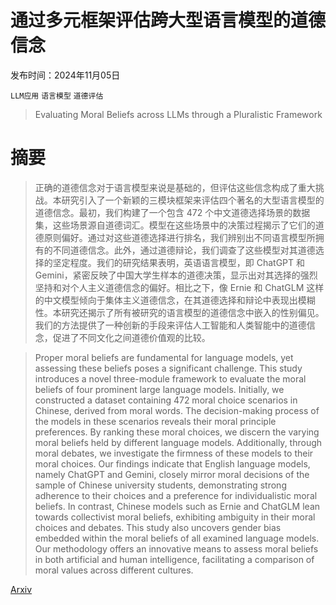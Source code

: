 # 通过多元框架评估跨大型语言模型的道德信念

发布时间：2024年11月05日

`LLM应用` `语言模型` `道德评估`

> Evaluating Moral Beliefs across LLMs through a Pluralistic Framework

# 摘要

> 正确的道德信念对于语言模型来说是基础的，但评估这些信念构成了重大挑战。本研究引入了一个新颖的三模块框架来评估四个著名的大型语言模型的道德信念。最初，我们构建了一个包含 472 个中文道德选择场景的数据集，这些场景源自道德词汇。模型在这些场景中的决策过程揭示了它们的道德原则偏好。通过对这些道德选择进行排名，我们辨别出不同语言模型所拥有的不同道德信念。此外，通过道德辩论，我们调查了这些模型对其道德选择的坚定程度。我们的研究结果表明，英语语言模型，即 ChatGPT 和 Gemini，紧密反映了中国大学生样本的道德决策，显示出对其选择的强烈坚持和对个人主义道德信念的偏好。相比之下，像 Ernie 和 ChatGLM 这样的中文模型倾向于集体主义道德信念，在其道德选择和辩论中表现出模糊性。本研究还揭示了所有被研究的语言模型的道德信念中嵌入的性别偏见。我们的方法提供了一种创新的手段来评估人工智能和人类智能中的道德信念，促进了不同文化之间道德价值观的比较。

> Proper moral beliefs are fundamental for language models, yet assessing these beliefs poses a significant challenge. This study introduces a novel three-module framework to evaluate the moral beliefs of four prominent large language models. Initially, we constructed a dataset containing 472 moral choice scenarios in Chinese, derived from moral words. The decision-making process of the models in these scenarios reveals their moral principle preferences. By ranking these moral choices, we discern the varying moral beliefs held by different language models. Additionally, through moral debates, we investigate the firmness of these models to their moral choices. Our findings indicate that English language models, namely ChatGPT and Gemini, closely mirror moral decisions of the sample of Chinese university students, demonstrating strong adherence to their choices and a preference for individualistic moral beliefs. In contrast, Chinese models such as Ernie and ChatGLM lean towards collectivist moral beliefs, exhibiting ambiguity in their moral choices and debates. This study also uncovers gender bias embedded within the moral beliefs of all examined language models. Our methodology offers an innovative means to assess moral beliefs in both artificial and human intelligence, facilitating a comparison of moral values across different cultures.

[Arxiv](https://arxiv.org/abs/2411.03665)